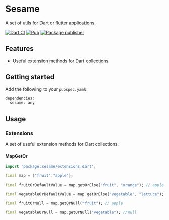 # Sesame
A set of utils for Dart or flutter applications.

[![Dart CI](https://github.com/m11v/sesame/actions/workflows/dart.yml/badge.svg?branch=main)](https://github.com/m11v/sesame/actions)
[![Pub](https://img.shields.io/pub/v/sesame?label=Pub)](https://pub.dev/packages/sesame)
[![Package publisher](https://img.shields.io/pub/publisher/sesame.svg)](https://pub.dev/packages/sesame/publisher)
## Features
- Useful extension methods for Dart collections.

## Getting started

Add the following to your `pubspec.yaml`:

```dart
dependencies:
  sesame: any
```

## Usage
### Extensions
A set of useful extension methods for Dart collections.
#### MapGetOr
```dart
import 'package:sesame/extensions.dart';

final map = {"fruit":"apple"};

final fruitOrDefaultValue = map.getOrElse("fruit", "orange"); // apple

final vegetableOrDefaultValue = map.getOrElse("vegetable", "lettuce"); // lettuce

final fruitOrNull = map.getOrNull("fruit"); // apple

final vegetableOrNull = map.getOrNull("vegetable"); //null
```

